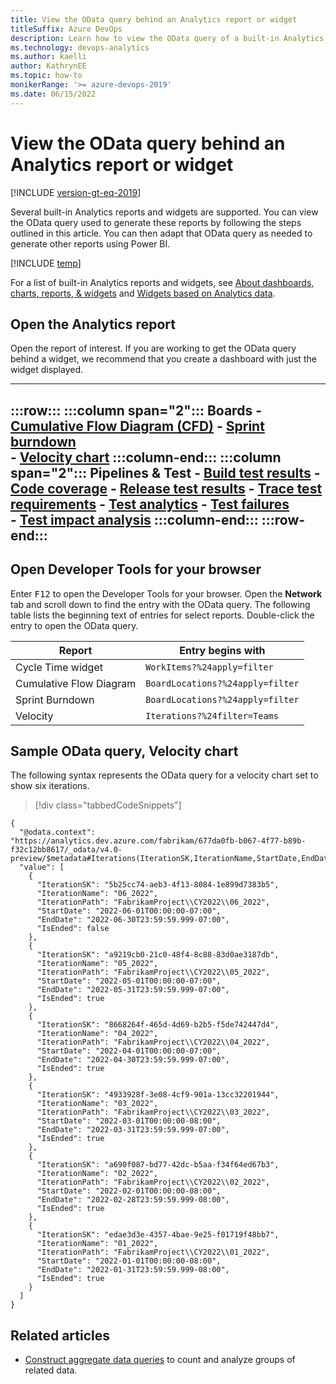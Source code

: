 ```yaml
---
title: View the OData query behind an Analytics report or widget  
titleSuffix: Azure DevOps 
description: Learn how to view the OData query of a built-in Analytics report or widget when working from Azure DevOps. 
ms.technology: devops-analytics
ms.author: kaelli
author: KathrynEE
ms.topic: how-to
monikerRange: '>= azure-devops-2019'
ms.date: 06/15/2022
---
```


# View the OData query behind an Analytics report or widget 

[!INCLUDE [version-gt-eq-2019](../../includes/version-gt-eq-2019.md)]


Several built-in Analytics reports and widgets are supported. You can view the OData query used to generate these reports by following the steps outlined in this article. You can then adapt that OData query as needed to generate other reports using Power BI. 

[!INCLUDE [temp](../includes/analytics-preview.md)]
 
For a list of built-in Analytics reports and widgets, see [About dashboards, charts, reports, & widgets](../dashboards/overview.md) and [Widgets based on Analytics data](../dashboards/analytics-widgets.md).


## Open the Analytics report  

Open the report of interest. If you are working to get the OData query behind a widget, we recommend that you create a dashboard with just the widget displayed.  

---
:::row:::
   :::column span="2":::
      **Boards** 
      - [Cumulative Flow Diagram (CFD)](cumulative-flow.md#configure-built-in-cfd) 
      - [Sprint burndown](configure-sprint-burndown.md)  
      - [Velocity chart](team-velocity.md) 
   :::column-end:::
   :::column span="2"::: 
      **Pipelines & Test** 
      - [Build test results](../../pipelines/test/review-continuous-test-results-after-build.md) 
      - [Code coverage](../../pipelines/test/review-code-coverage-results.md) 
      - [Release test results](../../pipelines/test/review-continuous-test-results-after-build.md) 
      - [Trace test requirements](../../pipelines/test/requirements-traceability.md) 
      - [Test analytics](../../pipelines/test/test-analytics.md) 
      - [Test failures](../../pipelines/test/test-analytics.md)  
      - [Test impact analysis](../../pipelines/test/test-impact-analysis.md) 
   :::column-end:::
:::row-end:::
---


## Open Developer Tools for your browser 

Enter <kbd>F12</kbd> to open the Developer Tools for your browser. Open the **Network** tab and scroll down to find the entry with the OData query. The following table lists the  beginning text of entries for select reports. Double-click the entry to open the OData query. 

 

| Report | Entry begins with |
|--------|-------------------|
| Cycle Time widget | `WorkItems?%24apply=filter` |
| Cumulative Flow Diagram | `BoardLocations?%24apply=filter` |
| Sprint Burndown | `BoardLocations?%24apply=filter` |
| Velocity | `Iterations?%24filter=Teams` | 



<!--- QUESTIONS

Sometimes there are two or more entries that appear the same. 
Use Fetch to see the filter, others to see the returned data. 
I don't see how the ODATA query for the Sprint burndown or Velocity chart is filtering on the team. 
SOmetimes, it appears that the OData query is the full set of data, for example for the CFD chart, Cycle Time widget 


https://analytics.dev.azure.com/mseng/677da0fb-b067-4f77-b89b-f32c12bb8617/_odata/v4.0-preview/WorkItems?%24apply=filter(CompletedDateSK+ge+20220510+and+Teams%2Fany(t%3A(t%2FTeamSK+eq+cdf5e823-1179-4503-9fb1-a45e2c1bc6d4+and+(WorkItemType+eq+%27Bug%27+or+WorkItemType+eq+%27DTS+Task%27+or+WorkItemType+eq+%27User+Story%27))))%2Fgroupby((CompletedDateSK%2C+WorkItemType)%2Caggregate(%24count+as+CompletedCount%2CCycleTimeDays+with+sum+as+Sum%2CCycleTimeDays+mul+CycleTimeDays+with+sum+as+SumOfSquares))
 
-->

## Sample OData query, Velocity chart 

The following syntax represents the OData query for a velocity chart set to show six iterations. 

> [!div class="tabbedCodeSnippets"]
```OData
{
  "@odata.context": "https://analytics.dev.azure.com/fabrikam/677da0fb-b067-4f77-b89b-f32c12bb8617/_odata/v4.0-preview/$metadata#Iterations(IterationSK,IterationName,StartDate,EndDate,IsEnded,IterationPath)",
  "value": [
    {
      "IterationSK": "5b25cc74-aeb3-4f13-8084-1e899d7383b5",
      "IterationName": "06_2022",
      "IterationPath": "FabrikamProject\\CY2022\\06_2022",
      "StartDate": "2022-06-01T00:00:00-07:00",
      "EndDate": "2022-06-30T23:59:59.999-07:00",
      "IsEnded": false
    },
    {
      "IterationSK": "a9219cb0-21c0-48f4-8c88-83d0ae3187db",
      "IterationName": "05_2022",
      "IterationPath": "FabrikamProject\\CY2022\\05_2022",
      "StartDate": "2022-05-01T00:00:00-07:00",
      "EndDate": "2022-05-31T23:59:59.999-07:00",
      "IsEnded": true
    },
    {
      "IterationSK": "8668264f-465d-4d69-b2b5-f5de742447d4",
      "IterationName": "04_2022",
      "IterationPath": "FabrikamProject\\CY2022\\04_2022",
      "StartDate": "2022-04-01T00:00:00-07:00",
      "EndDate": "2022-04-30T23:59:59.999-07:00",
      "IsEnded": true
    },
    {
      "IterationSK": "4933928f-3e08-4cf9-901a-13cc32201944",
      "IterationName": "03_2022",
      "IterationPath": "FabrikamProject\\CY2022\\03_2022",
      "StartDate": "2022-03-01T00:00:00-08:00",
      "EndDate": "2022-03-31T23:59:59.999-07:00",
      "IsEnded": true
    },
    {
      "IterationSK": "a690f087-bd77-42dc-b5aa-f34f64ed67b3",
      "IterationName": "02_2022",
      "IterationPath": "FabrikamProject\\CY2022\\02_2022",
      "StartDate": "2022-02-01T00:00:00-08:00",
      "EndDate": "2022-02-28T23:59:59.999-08:00",
      "IsEnded": true
    },
    {
      "IterationSK": "edae3d3e-4357-4bae-9e25-f01719f48bb7",
      "IterationName": "01_2022",
      "IterationPath": "FabrikamProject\\CY2022\\01_2022",
      "StartDate": "2022-01-01T00:00:00-08:00",
      "EndDate": "2022-01-31T23:59:59.999-08:00",
      "IsEnded": true
    }
  ]
}
```
 

## Related articles

- [Construct aggregate data queries](aggregated-data-analytics.md) to count and analyze groups of related data.
